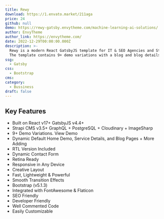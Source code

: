 ```yaml
---
title: Rewy
download: https://1.envato.market/211aga
price: 24
github: null
demo: https://rewy-gatsby.envytheme.com/machine-learning-ai-solutions/
author: EnvyTheme
author_link: https://envytheme.com/
date: 2022-12-29T00:00:00.000Z
description: >-
  Rewy is a modern React GatsbyJS template for IT & SEO Agencies and Startups.
  The template contains 9+ demo variations with a blog and blog details pages.
ssg:
  - Gatsby
css:
  - Bootstrap
cms:
category:
  - Bussiness
draft: false
---
```

## Key Features

- Built on React v17+ GatsbyJS v4.4+
- Strapi CMS v3.5+ GraphQL + PostgreSQL + Cloudinary + ImageSharp
- 9+ Demo Variations. View Demo
- Dynamic Default Home Demo, Service Details, and Blog Pages + More Adding
- RTL Version Included
- Dynamic Contact Form
- Retina Ready
- Responsive in Any Device
- Creative Layout
- Fast, Lightweight & Powerful
- Smooth Transition Effects
- Bootstrap (v5.1.3)
- Integrated with FontAwesome & Flaticon
- SEO Friendly
- Developer Friendly
- Well Commented Code
- Easily Customizable
